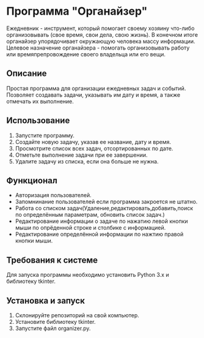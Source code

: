 # Программа "Органайзер"
Ежедневник - инструмент, который помогает своему хозяину что-либо организовывать (свое время, свои дела, свою жизнь). В конечном итоге органайзер упорядочивает окружающую человека массу информации. Целевое назначение органайзера - помогать организовывать работу или времяпрепровождение своего владельца или его вещи.
## Описание

Простая программа для организации ежедневных задач и событий. Позволяет создавать задачи, указывать им дату и время, а также отмечать их выполнение.

## Использование

1. Запустите программу.
2. Создайте новую задачу, указав ее название, дату и время.
3. Просмотрите список всех задач, отсортированных по дате.
4. Отметьте выполнение задачи при ее завершении.
5. Удалите задачу из списка, если она больше не нужна.

## Функционал

- Авторизация пользователей.
- Запомнинание пользователей если программа закроется не штатно.
- Работа со списком задач(Удаление,редактировать,добавить,поиск по определённым параметрам, обновить список задач.)
- Редактирование информации о задаче по нажатию левой кнопки мыши по опрёденной строке и столбике с информацией.
- Редактирование определённой информации по нажтию правой кнопки мыши.

## Требования к системе

Для запуска программы необходимо установить Python 3.x и библиотеку tkinter.

## Установка и запуск

1. Склонируйте репозиторий на свой компьютер.
2. Установите библиотеку tkinter.
3. Запустите файл organizer.py.
